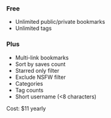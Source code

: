 ### Free

- Unlimited public/private bookmarks
- Unlimited tags

### Plus

- Multi-link bookmarks
- Sort by saves count
- Starred only filter
- Exclude NSFW filter
- Categories
- Tag counts
- Short username (<8 characters)

Cost: $11 yearly
